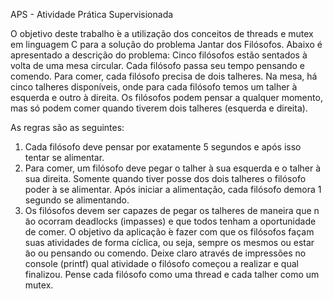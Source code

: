 APS - Atividade Prática Supervisionada

O objetivo deste trabalho  ́e a utilização dos conceitos de threads e mutex em linguagem C para a solução do problema Jantar dos Filósofos. Abaixo é apresentado a descrição do problema:
Cinco filósofos estão sentados à volta de uma mesa circular. Cada filósofo passa seu tempo pensando e comendo. Para comer, cada filósofo precisa de dois talheres. Na mesa, há cinco talheres disponíveis, onde para 
cada filósofo temos um talher à esquerda e outro à direita. Os filósofos podem pensar a qualquer momento, mas só podem comer quando tiverem dois talheres (esquerda e direita).

As regras são as seguintes:
1. Cada filósofo deve pensar por exatamente 5 segundos e após isso tentar se alimentar.
2. Para comer, um filósofo deve pegar o talher à sua esquerda e o talher à sua direita. Somente quando tiver posse dos dois talheres o filósofo poder ́a se alimentar. Após iniciar a alimentação, cada filósofo
demora 1 segundo se alimentando.
3. Os filósofos devem ser capazes de pegar os talheres de maneira que n ̃ao ocorram deadlocks (impasses) e que todos tenham a oportunidade de comer.
O objetivo da aplicação ́e fazer com que os filósofos façam suas atividades de forma cíclica, ou seja, sempre os mesmos ou estar ̃ao ou pensando ou comendo.
Deixe claro através de impressões no console (printf) qual atividade o filósofo começou a realizar e qual finalizou. Pense cada filósofo como uma thread e cada talher como um mutex.
